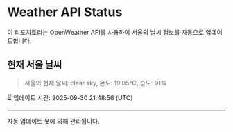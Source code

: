 
# Weather API Status

이 리포지토리는 OpenWeather API를 사용하여 서울의 날씨 정보를 자동으로 업데이트합니다.

## 현재 서울 날씨
> 서울의 현재 날씨: clear sky, 온도: 19.05°C, 습도: 91%

⏳ 업데이트 시간: 2025-09-30 21:48:56 (UTC)

---
자동 업데이트 봇에 의해 관리됩니다.
